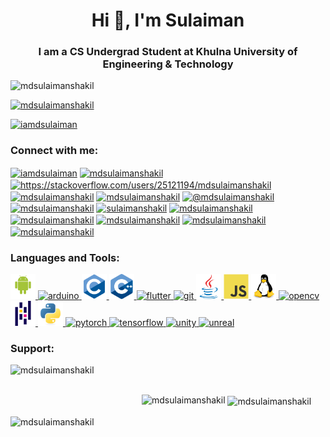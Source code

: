 <h1 align="center">Hi 👋, I'm Sulaiman</h1>
<h3 align="center">I am a CS Undergrad Student at Khulna University of Engineering & Technology</h3>

<p align="left"> <img src="https://komarev.com/ghpvc/?username=mdsulaimanshakil&label=Profile%20views&color=0e75b6&style=flat" alt="mdsulaimanshakil" /> </p>

<p align="left"> <a href="https://github.com/ryo-ma/github-profile-trophy"><img src="https://github-profile-trophy.vercel.app/?username=mdsulaimanshakil" alt="mdsulaimanshakil" /></a> </p>

<p align="left"> <a href="https://twitter.com/iamdsulaiman" target="blank"><img src="https://img.shields.io/twitter/follow/iamdsulaiman?logo=twitter&style=for-the-badge" alt="iamdsulaiman" /></a> </p>

<h3 align="left">Connect with me:</h3>
<p align="left">
<a href="https://twitter.com/iamdsulaiman" target="blank"><img align="center" src="https://raw.githubusercontent.com/rahuldkjain/github-profile-readme-generator/master/src/images/icons/Social/twitter.svg" alt="iamdsulaiman" height="30" width="40" /></a>
<a href="https://linkedin.com/in/mdsulaimanshakil" target="blank"><img align="center" src="https://raw.githubusercontent.com/rahuldkjain/github-profile-readme-generator/master/src/images/icons/Social/linked-in-alt.svg" alt="mdsulaimanshakil" height="30" width="40" /></a>
<a href="https://stackoverflow.com/users/https://stackoverflow.com/users/25121194/mdsulaimanshakil" target="blank"><img align="center" src="https://raw.githubusercontent.com/rahuldkjain/github-profile-readme-generator/master/src/images/icons/Social/stack-overflow.svg" alt="https://stackoverflow.com/users/25121194/mdsulaimanshakil" height="30" width="40" /></a>
<a href="https://fb.com/mdsulaimanshakil" target="blank"><img align="center" src="https://raw.githubusercontent.com/rahuldkjain/github-profile-readme-generator/master/src/images/icons/Social/facebook.svg" alt="mdsulaimanshakil" height="30" width="40" /></a>
<a href="https://instagram.com/mdsulaimanshakil" target="blank"><img align="center" src="https://raw.githubusercontent.com/rahuldkjain/github-profile-readme-generator/master/src/images/icons/Social/instagram.svg" alt="mdsulaimanshakil" height="30" width="40" /></a>
<a href="https://medium.com/@mdsulaimanshakil" target="blank"><img align="center" src="https://raw.githubusercontent.com/rahuldkjain/github-profile-readme-generator/master/src/images/icons/Social/medium.svg" alt="@mdsulaimanshakil" height="30" width="40" /></a>
<a href="https://www.youtube.com/c/mdsulaimanshakil" target="blank"><img align="center" src="https://raw.githubusercontent.com/rahuldkjain/github-profile-readme-generator/master/src/images/icons/Social/youtube.svg" alt="mdsulaimanshakil" height="30" width="40" /></a>
<a href="https://www.codechef.com/users/sulaimanshakil" target="blank"><img align="center" src="https://cdn.jsdelivr.net/npm/simple-icons@3.1.0/icons/codechef.svg" alt="sulaimanshakil" height="30" width="40" /></a>
<a href="https://www.hackerrank.com/mdsulaimanshakil" target="blank"><img align="center" src="https://raw.githubusercontent.com/rahuldkjain/github-profile-readme-generator/master/src/images/icons/Social/hackerrank.svg" alt="mdsulaimanshakil" height="30" width="40" /></a>
<a href="https://codeforces.com/profile/mdsulaimanshakil" target="blank"><img align="center" src="https://raw.githubusercontent.com/rahuldkjain/github-profile-readme-generator/master/src/images/icons/Social/codeforces.svg" alt="mdsulaimanshakil" height="30" width="40" /></a>
<a href="https://www.leetcode.com/mdsulaimanshakil" target="blank"><img align="center" src="https://raw.githubusercontent.com/rahuldkjain/github-profile-readme-generator/master/src/images/icons/Social/leet-code.svg" alt="mdsulaimanshakil" height="30" width="40" /></a>
<a href="https://www.topcoder.com/members/mdsulaimanshakil" target="blank"><img align="center" src="https://raw.githubusercontent.com/rahuldkjain/github-profile-readme-generator/master/src/images/icons/Social/topcoder.svg" alt="mdsulaimanshakil" height="30" width="40" /></a>
<a href="https://discord.gg/mdsulaimanshakil" target="blank"><img align="center" src="https://raw.githubusercontent.com/rahuldkjain/github-profile-readme-generator/master/src/images/icons/Social/discord.svg" alt="mdsulaimanshakil" height="30" width="40" /></a>
</p>

<h3 align="left">Languages and Tools:</h3>
<p align="left"> <a href="https://developer.android.com" target="_blank" rel="noreferrer"> <img src="https://raw.githubusercontent.com/devicons/devicon/master/icons/android/android-original-wordmark.svg" alt="android" width="40" height="40"/> </a> <a href="https://www.arduino.cc/" target="_blank" rel="noreferrer"> <img src="https://cdn.worldvectorlogo.com/logos/arduino-1.svg" alt="arduino" width="40" height="40"/> </a> <a href="https://www.cprogramming.com/" target="_blank" rel="noreferrer"> <img src="https://raw.githubusercontent.com/devicons/devicon/master/icons/c/c-original.svg" alt="c" width="40" height="40"/> </a> <a href="https://www.w3schools.com/cpp/" target="_blank" rel="noreferrer"> <img src="https://raw.githubusercontent.com/devicons/devicon/master/icons/cplusplus/cplusplus-original.svg" alt="cplusplus" width="40" height="40"/> </a> <a href="https://flutter.dev" target="_blank" rel="noreferrer"> <img src="https://www.vectorlogo.zone/logos/flutterio/flutterio-icon.svg" alt="flutter" width="40" height="40"/> </a> <a href="https://git-scm.com/" target="_blank" rel="noreferrer"> <img src="https://www.vectorlogo.zone/logos/git-scm/git-scm-icon.svg" alt="git" width="40" height="40"/> </a> <a href="https://www.java.com" target="_blank" rel="noreferrer"> <img src="https://raw.githubusercontent.com/devicons/devicon/master/icons/java/java-original.svg" alt="java" width="40" height="40"/> </a> <a href="https://developer.mozilla.org/en-US/docs/Web/JavaScript" target="_blank" rel="noreferrer"> <img src="https://raw.githubusercontent.com/devicons/devicon/master/icons/javascript/javascript-original.svg" alt="javascript" width="40" height="40"/> </a> <a href="https://www.linux.org/" target="_blank" rel="noreferrer"> <img src="https://raw.githubusercontent.com/devicons/devicon/master/icons/linux/linux-original.svg" alt="linux" width="40" height="40"/> </a> <a href="https://opencv.org/" target="_blank" rel="noreferrer"> <img src="https://www.vectorlogo.zone/logos/opencv/opencv-icon.svg" alt="opencv" width="40" height="40"/> </a> <a href="https://pandas.pydata.org/" target="_blank" rel="noreferrer"> <img src="https://raw.githubusercontent.com/devicons/devicon/2ae2a900d2f041da66e950e4d48052658d850630/icons/pandas/pandas-original.svg" alt="pandas" width="40" height="40"/> </a> <a href="https://www.python.org" target="_blank" rel="noreferrer"> <img src="https://raw.githubusercontent.com/devicons/devicon/master/icons/python/python-original.svg" alt="python" width="40" height="40"/> </a> <a href="https://pytorch.org/" target="_blank" rel="noreferrer"> <img src="https://www.vectorlogo.zone/logos/pytorch/pytorch-icon.svg" alt="pytorch" width="40" height="40"/> </a> <a href="https://www.tensorflow.org" target="_blank" rel="noreferrer"> <img src="https://www.vectorlogo.zone/logos/tensorflow/tensorflow-icon.svg" alt="tensorflow" width="40" height="40"/> </a> <a href="https://unity.com/" target="_blank" rel="noreferrer"> <img src="https://www.vectorlogo.zone/logos/unity3d/unity3d-icon.svg" alt="unity" width="40" height="40"/> </a> <a href="https://unrealengine.com/" target="_blank" rel="noreferrer"> <img src="https://raw.githubusercontent.com/kenangundogan/fontisto/036b7eca71aab1bef8e6a0518f7329f13ed62f6b/icons/svg/brand/unreal-engine.svg" alt="unreal" width="40" height="40"/> </a> </p>

<h3 align="left">Support:</h3>
<p><a href="https://ko-fi.com/mdsulaimanshakil"> <img align="left" src="https://cdn.ko-fi.com/cdn/kofi3.png?v=3" height="50" width="210" alt="mdsulaimanshakil" /></a></p><br><br>

<p><img align="left" src="https://github-readme-stats.vercel.app/api/top-langs?username=mdsulaimanshakil&show_icons=true&locale=en&layout=compact" alt="mdsulaimanshakil" /></p>

<p>&nbsp;<img align="center" src="https://github-readme-stats.vercel.app/api?username=mdsulaimanshakil&show_icons=true&locale=en" alt="mdsulaimanshakil" /></p>

<p><img align="center" src="https://github-readme-streak-stats.herokuapp.com/?user=mdsulaimanshakil&" alt="mdsulaimanshakil" /></p>
